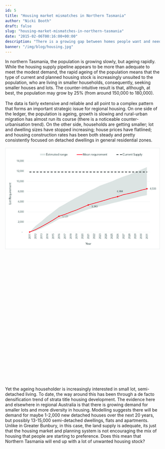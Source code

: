 ```yaml
---
id: 5
title: "Housing market mismatches in Northern Tasmania"
author: "Nicki Booth"
draft: false
slug: "housing-market-mismatches-in-northern-tasmania"
date: "2015-02-06T00:16:00+00:00"
description: "There is a growing gap between homes people want and need, and those being constructed in Tasmania"
banner: "/img/blog/housing.jpg"
---
```


<div>In northern Tasmania, the population is growing slowly, but ageing rapidly. While the housing supply pipeline appears to be more than adequate to meet the modest demand, the rapid ageing of the population means that the type of current and planned housing stock is increasingly unsuited to the population, who are living in smaller households, consequently, seeking smaller houses and lots. The counter-intuitive result is that, although, at best, the population may grow by 25% (from around 150,000 to 180,000).<br><br>The data is fairly extensive and reliable and all point to a complex pattern that forms an important strategic issue for regional housing. On one side of the ledger, the population is ageing, growth is slowing and rural-urban migration has almost run its course (there is a noticeable counter-urbanisation trend). On the other side, households are getting smaller; lot and dwelling sizes have stopped increasing; house prices have flatlined; and housing construction rates has been both steady and pretty consistently focused on detached dwellings in general residential zones.<br><br><img alt="Thumb tas housing article 1" src="/img/blog/large_Tas_Housing_article_1.jpg" class="wysiwyg-float-left"><br><br><br><br><br><br><br><br><br><br><br><br><br><br><br><br><br><br><br><br><br><br><br><br><br><br><br>Yet the ageing householder is increasingly interested in small lot, semi-detached living. To date, the way around this has been through a de facto densification trend of strata title housing development. The evidence here and elsewhere in regional Australia is that there is growing demand for smaller lots and more diversity in housing. Modelling suggests there will be demand for maybe 1-2,000 new detached houses over the next 20 years, but possibly 13-15,000 semi-detached dwellings, flats and apartments. Unlike in Greater Bunbury, in this case, the land supply is adequate, its just that the housing market and planning system is not encouraging the mix of housing that people are starting to preference. Does this mean that Northern Tasmania will end up with a lot of unwanted housing stock?&nbsp;&nbsp;</div>
